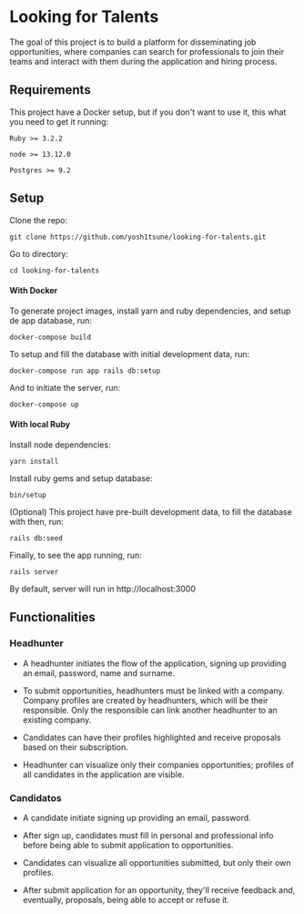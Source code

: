 # Looking for Talents

The goal of this project is to build a platform for disseminating job opportunities, where companies can search for
professionals to join their teams and interact with them during the application and hiring process.

## Requirements

This project have a Docker setup, but if you don't want to use it, this what you need to get it running:

`Ruby >= 3.2.2`

`node >= 13.12.0`

`Postgres >= 9.2`

## Setup

Clone the repo:

```
git clone https://github.com/yosh1tsune/looking-for-talents.git
```

Go to directory:

```
cd looking-for-talents
```

#### With Docker

To generate project images, install yarn and ruby dependencies, and setup de app database, run:

```
docker-compose build
```

To setup and fill the database with initial development data, run:

```
docker-compose run app rails db:setup
```

And to initiate the server, run:

```
docker-compose up
```

#### With local Ruby

Install node dependencies:

`yarn install`

Install ruby gems and setup database:

`bin/setup`

(Optional) This project have pre-built development data, to fill the database with then, run:

`rails db:seed`

Finally, to see the app running, run:

`rails server`

By default, server will run in http://localhost:3000

## Functionalities

### Headhunter

- A headhunter initiates the flow of the application, signing up providing an email, password, name and surname.

- To submit opportunities, headhunters must be linked with a company. Company profiles are created by headhunters, which will be their responsible. Only the responsible can link another headhunter to an existing company.

- Candidates can have their profiles highlighted and receive proposals based on their subscription.

- Headhunter can visualize only their companies opportunities; profiles of all candidates in the application are visible.

### Candidatos

- A candidate initiate signing up providing an email, password.

- After sign up, candidates must fill in personal and professional info before being able to submit application to opportunities.

- Candidates can visualize all opportunities submitted, but only their own profiles.

- After submit application for an opportunity, they'll receive feedback and, eventually, proposals, being able to accept or refuse it.